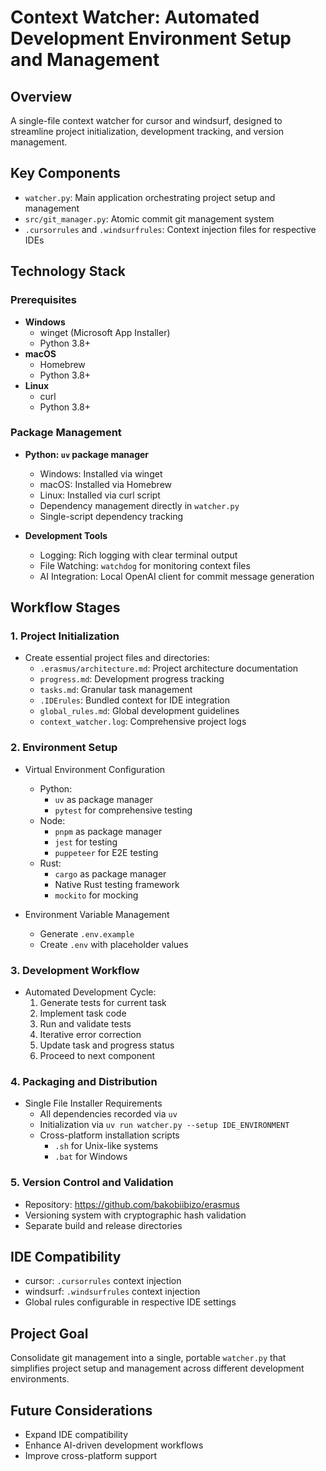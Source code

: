 # Context Watcher: Automated Development Environment Setup and Management

## Overview

A single-file context watcher for cursor and windsurf, designed to streamline project initialization, development tracking, and version management.

## Key Components

- `watcher.py`: Main application orchestrating project setup and management
- `src/git_manager.py`: Atomic commit git management system
- `.cursorrules` and `.windsurfrules`: Context injection files for respective IDEs

## Technology Stack

### Prerequisites

- **Windows**
  - winget (Microsoft App Installer)
  - Python 3.8+
- **macOS**
  - Homebrew
  - Python 3.8+
- **Linux**
  - curl
  - Python 3.8+

### Package Management

- **Python: `uv` package manager**

  - Windows: Installed via winget
  - macOS: Installed via Homebrew
  - Linux: Installed via curl script
  - Dependency management directly in `watcher.py`
  - Single-script dependency tracking

- **Development Tools**
  - Logging: Rich logging with clear terminal output
  - File Watching: `watchdog` for monitoring context files
  - AI Integration: Local OpenAI client for commit message generation

## Workflow Stages

### 1. Project Initialization

- Create essential project files and directories:
  - `.erasmus/architecture.md`: Project architecture documentation
  - `progress.md`: Development progress tracking
  - `tasks.md`: Granular task management
  - `.IDErules`: Bundled context for IDE integration
  - `global_rules.md`: Global development guidelines
  - `context_watcher.log`: Comprehensive project logs

### 2. Environment Setup

- Virtual Environment Configuration

  - Python:
    - `uv` as package manager
    - `pytest` for comprehensive testing
  - Node:
    - `pnpm` as package manager
    - `jest` for testing
    - `puppeteer` for E2E testing
  - Rust:
    - `cargo` as package manager
    - Native Rust testing framework
    - `mockito` for mocking

- Environment Variable Management
  - Generate `.env.example`
  - Create `.env` with placeholder values

### 3. Development Workflow

- Automated Development Cycle:
  1. Generate tests for current task
  2. Implement task code
  3. Run and validate tests
  4. Iterative error correction
  5. Update task and progress status
  6. Proceed to next component

### 4. Packaging and Distribution

- Single File Installer Requirements
  - All dependencies recorded via `uv`
  - Initialization via `uv run watcher.py --setup IDE_ENVIRONMENT`
  - Cross-platform installation scripts
    - `.sh` for Unix-like systems
    - `.bat` for Windows

### 5. Version Control and Validation

- Repository: https://github.com/bakobiibizo/erasmus
- Versioning system with cryptographic hash validation
- Separate build and release directories

## IDE Compatibility

- cursor: `.cursorrules` context injection
- windsurf: `.windsurfrules` context injection
- Global rules configurable in respective IDE settings

## Project Goal

Consolidate git management into a single, portable `watcher.py` that simplifies project setup and management across different development environments.

## Future Considerations

- Expand IDE compatibility
- Enhance AI-driven development workflows
- Improve cross-platform support